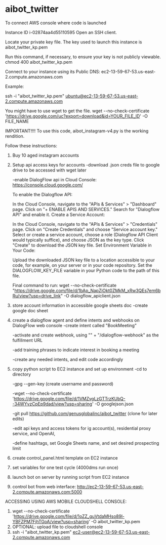 # aibot_twitter

To connect AWS console where code is launched

Instance ID
i-02874aa4d55110595
Open an SSH client.

Locate your private key file. The key used to launch this instance is aibot_twitter_kp.pem

Run this command, if necessary, to ensure your key is not publicly viewable.
 chmod 400 aibot_twitter_kp.pem

Connect to your instance using its Public DNS:
 ec2-13-59-67-53.us-east-2.compute.amazonaws.com

Example:

 ssh -i "aibot_twitter_kp.pem" ubuntu@ec2-13-59-67-53.us-east-2.compute.amazonaws.com

 You might have to use wget to get the file.
wget --no-check-certificate 'https://drive.google.com/uc?export=download&id=YOUR_FILE_ID' -O FILE_NAME


IMPORTANT!!!!
To use this code, aibot_instagram-v4.py is the working rendition. 

Follow these instructions:
1. Buy 10 aged instagram accounts
2. Setup api access keys for accounts
   -download .json creds file to google drive to be accessed with wget later

   -enable DialogFlow api in Cloud Console: https://console.cloud.google.com/

   To enable the Dialogflow API:

   In the Cloud Console, navigate to the "APIs & Services" > "Dashboard" page.
   Click on "+ ENABLE APIS AND SERVICES."
   Search for "Dialogflow API" and enable it.
   Create a Service Account:
   
   In the Cloud Console, navigate to the "APIs & Services" > "Credentials" page.
   Click on "Create Credentials" and choose "Service account key."
   Select or create a service account, choose a role (Dialogflow API Client would typically suffice), and choose JSON as the key type.
   Click "Create" to download the JSON key file.
   Set Environment Variable in Your Code:
   
   Upload the downloaded JSON key file to a location accessible to your code, for example, on your server or in your code repository.
   Set the DIALOGFLOW_KEY_FILE variable in your Python code to the path of this file.

   Final command to run: wget --no-check-certificate "https://drive.google.com/file/d/1bAp_NapZjOkt0ZMkM_xRw3QEs7em6bRu/view?usp=drive_link" -O dialogflow_apiclient.json
   
4. store account information in accessible google sheets doc
   -create google doc sheet
   
5. create a dialogflow agent and define intents and webhooks on DialogFlow web console
   -create intent called "BookMeeting"

   -activate and create webhook, using "<Copy and paste your full Public IPv4 DNS here>" + "/dialogflow-webhook" as the fulfillment URL

   -add training phrases to indicate interest in booking a meeting

   -create any needed intents, and edit code accordingly
   
6. copy python script to EC2 instance and set up environment
   -cd to directory

   -gpg --gen-key (create username and password)

   -wget --no-check-certificate 'https://drive.google.com/file/d/1VMZvgLzGTTrzKUbQ--34WYvzCpEp9dad/view?usp=sharing' -O googlejson.json

   -git pull https://github.com/genusglobalinc/aibot_twitter (clone for later edits)

   -edit api keys and access tokens for ig account(s), residential proxy service, and OpenAI, 

   -define hashtags, set Google Sheets name, and set desired prospecting limit

9. create control_panel.html template on EC2 instance

10. set variables for one test cycle (4000dms run once)

11. launch bot on server by running script from EC2 instance

12. control bot from web interface: http://ec2-13-59-67-53.us-east-2.compute.amazonaws.com:5000


ACCESSING USING AWS MOBILE CLOUDSHELL CONSOLE:
1. wget --no-check-certificate 'https://drive.google.com/file/d/1oZZ_guVtdaMHso89l-YBFZPM7FjhTGoA/view?usp=sharing' -O aibot_twitter_kp.pem
2. OPTIONAL: upload file to cloudshell console
3. ssh -i "aibot_twitter_kp.pem" ec2-user@ec2-13-59-67-53.us-east-2.compute.amazonaws.com

